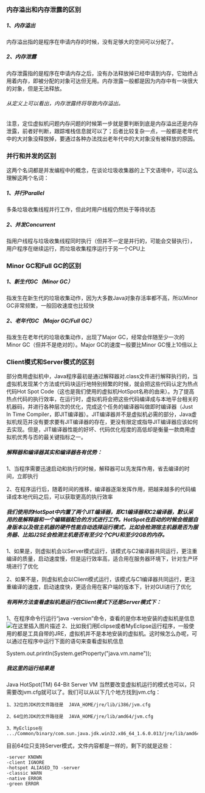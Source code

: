 ### 内存溢出和内存泄露的区别

##### 1、内存溢出

内存溢出指的是程序在申请内存的时候，没有足够大的空间可以分配了。

##### 2、内存泄露

内存泄露指的是程序在申请内存之后，没有办法释放掉已经申请到内存，它始终占用着内存，即被分配的对象可达但无用。内存泄露一般都是因为内存中有一块很大的对象，但是无法释放。

###### 从定义上可以看出，内存泄露终将导致内存溢出。

注意，定位虚拟机问题内存问题的时候第一步就是要判断到底是内存溢出还是内存泄露，前者好判断，跟踪堆栈信息就可以了；后者比较复杂一点，一般都是老年代中的大对象没释放掉，要通过各种办法找出老年代中的大对象没有被释放的原因。

 

### 并行和并发的区别

这两个名词都是并发编程中的概念，在谈论垃圾收集器的上下文语境中，可以这么理解这两个名词：

##### 1、并行Parallel

多条垃圾收集线程并行工作，但此时用户线程仍然处于等待状态

##### 2、并发Concurrent

指用户线程与垃圾收集线程同时执行（但并不一定是并行的，可能会交替执行），用户程序在继续运行，而垃圾收集程序运行于另一个CPU上

 

### Minor GC和Full GC的区别

##### 1、新生代GC（Minor GC）

指发生在新生代的垃圾收集动作，因为大多数Java对象存活率都不高，所以Minor GC非常频繁，一般回收速度也比较快

##### 2、老年代GC（Major GC/Full GC）

指发生在老年代的垃圾收集动作，出现了Major GC，经常会伴随至少一次的Minor GC（但并不是绝对的）。Major GC的速度一般要比Minor GC慢上10倍以上

 

### Client模式和Server模式的区别

部分商用虚拟机中，Java程序最初是通过解释器对.class文件进行解释执行的，当虚拟机发现某个方法或代码块运行地特别频繁的时候，就会把这些代码认定为热点代码Hot Spot Code（这也是我们使用的虚拟机HotSpot名称的由来）。为了提高热点代码的执行效率，在运行时，虚拟机将会把这些代码编译成与本地平台相关的机器码，并进行各种层次的优化，完成这个任务的编译器叫做即时编译器（Just In Time Compiler，即JIT编译器）。JIT编译器并不是虚拟机必需的部分，Java虚拟机规范并没有要求要有JIT编译器的存在，更没有限定或指导JIT编译器应该如何去实现。但是，JIT编译器性能的好坏、代码优化程度的高低却是衡量一款商用虚拟机优秀与否的最关键指标之一。

##### 解释器和编译器其实和编译器各有优势：

1、当程序需要迅速启动和执行的时候，解释器可以先发挥作用，省去编译的时间，立即执行

2、在程序运行后，随着时间的推移，编译器逐渐发挥作用，把越来越多的代码编译成本地代码之后，可以获取更高的执行效率

##### 我们使用的HotSpot中内置了两个JIT编译器，即C1编译器和C2编译器，默认采用的是解释器和一个编辑器配合的方式进行工作。HotSpot在启动的时候会根据自身版本以及宿主机器的硬件性能自动选择运行模式，比如会检测宿主机器是否为服务器、比如J2SE会检测主机是否有至少2个CPU和至少2GB的内存。

1、如果是，则虚拟机会以Server模式运行，该模式与C2编译器共同运行，更注重编译的质量，启动速度慢，但是运行效率高，适合用在服务器环境下，针对生产环境进行了优化

2、如果不是，则虚拟机会以Client模式运行，该模式与C1编译器共同运行，更注重编译的速度，启动速度快，更适合用在客户端的版本下，针对GUI进行了优化

##### 有两种方法查看虚拟机是运行在Client模式下还是Server模式下：

1、在程序命令行运行“java -version”命令，查看的是你本地安装的虚拟机是信息
![在这里插入图片描述](https://img-blog.csdnimg.cn/20190725203758433.png)
2、比如我们用Eclipse或者MyEclipse运行程序，一般使用的都是工具自带的JRE，虚拟机并不是本地安装的虚拟机。这时候怎么办呢，可以通过在程序中运行下面的语句来查看虚拟机信息

System.out.println(System.getProperty("java.vm.name"));
##### 我这里的运行结果是

Java HotSpot(TM) 64-Bit Server VM
当然要改变虚拟机运行的模式也可以，只需要改jvm.cfg就可以了。我们可以从以下几个地方找到jvm.cfg：

	1、32位的JDK的文件路径是  JAVA_HOME/jre/lib/i386/jvm.cfg
	
	2、64位的JDK的文件路径是  JAVA_HOME/jre/lib/amd64/jvm.cfg
	
	3、MyEclipse在 .../Common/binary/com.sun.java.jdk.win32.x86_64_1.6.0.013/jre/lib/amd64/jvm.cfg

目前64位只支持Server模式，文件内容都是一样的，剩下的就是这些：

	-server KNOWN
	-client IGNORE
	-hotspot ALIASED_TO -server
	-classic WARN
	-native ERROR
	-green ERROR
